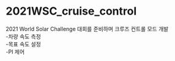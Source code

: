 # 2021WSC_cruise_control

2021 World Solar Challenge 대회를 준비하며 크루즈 컨트롤 모드 개발   
-차량 속도 측정   
-목표 속도 설정   
-PI 제어   
